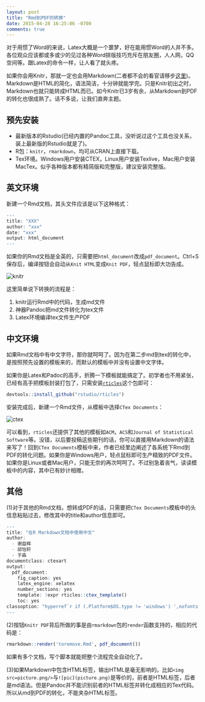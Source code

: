 ```yaml
---
layout: post
title: "Rmd到PDF的转换"
date: 2015-04-28 16:25:06 -0700
comments: true
---
```


对于用惯了Word的来说，Latex大概是一个噩梦，好在能用惯Word的人并不多。各位观众应该都或多或少的见过各种Word排版技巧充斥在朋友圈，人人网，QQ空间等。跟Latex的命令一样，让人看了就头疼。

如果你会用Knitr，那就一定也会用Markdown(二者都不会的看官请移步[这里](http://cos.name/2012/06/reproducible-research-with-knitr/))。Markdown是HTML的简化，语法简洁，十分钟就能学完。只是Knitr初出之时，Markdown也就只能转成HTML而已。如今Knitr已3岁有余，从Markdown到PDF的转化也很成熟了。话不多说，让我们直奔主题。

## 预先安装
- 最新版本的Rstudio(已经内置的Pandoc工具，没听说过这个工具也没关系，装上最新版的Rstudio就是了)。
- R包：`knitr`，`rmarkdown`，均可从CRAN上直接下载。
- Tex环境。Windows用户安装CTEX，Linux用户安装Texlive，Mac用户安装MacTex。似乎各种版本都有精简版和完整版，建议安装完整版。

## 英文环境

新建一个Rmd文档，其头文件应该是以下这种格式：

```r
---
title: "XXX"
author: "xxx"
date: "xxx"
output: html_document
---
```


如果你的Rmd文档是全英的，只需要把`html_document`改成`pdf_document`。Ctrl+S保存后，编译按钮会自动从`Knit HTML`变成`Knit PDF`，轻点鼠标即大功告成。

![knitr]({{site.url}}/images/knit.png)

这里简单说下转换的流程是：

1. knitr运行Rmd中的代码，生成md文件
2. 神器Pandoc把md文件转化为tex文件
3. Latex环境编译tex文件生产PDF

## 中文环境
如果Rmd文档中有中文字符，那你就呵呵了。因为在第二步md到tex的转化中，是按照预先设置的模板来的，而默认的模板中并没有设置中文字体。

如果你是Latex和Padoc的高手，折腾一下模板就能搞定了。初学者也不用紧张，已经有高手把模板封装打包了，只需安装[`rticles`](https://github.com/rstudio/rticles)这个包即可：

```r
devtools::install_github("rstudio/rticles")
```

安装完成后，新建一个Rmd文件，从模板中选择`CTex Documents`：

![ctex]({{site.url}}/images/ctex.png)

可以看到，`rticles`还提供了其他的模板如`ACM`，`ACS`和`Journal of Statistical Software`等。没错，以后要投稿这些期刊的话，你可以直接用Markdown的语法来写了！回到`CTex Documents`模板中来，作者已经里边阐述了各系统下Rmd到PDF的转化问题。如果你是Windows用户，轻点鼠标即可生产精致的PDF文件。如果你是Linux或者Mac用户，只能无奈的再次呵呵了。不过别急着丧气，读读模板中的内容，其中已有妙计相赠。

## 其他
(1)对于其他的Rmd文档，想转成PDF的话，只需要把`CTex Documents`模板中的头信息粘贴过去，修改其中的title和author信息即可。


```r
---
title: "在R Markdown文档中使用中文"
author:
  - 谢益辉
  - 邱怡轩
  - 于淼
documentclass: ctexart
output:
  pdf_document:
    fig_caption: yes
    latex_engine: xelatex
    number_sections: yes
    template: !expr rticles::ctex_template()
    toc: yes
classoption: "hyperref`r if (.Platform$OS.type != 'windows') ',nofonts'`"
---
```

(2)按钮`Knitr PDF`背后所做的事是由`rmarkdown`包的`render`函数支持的，相应的代码是：


```r
rmarkdown::render('toremove.Rmd', pdf_document())
```

如果有多个文档，写个脚本就能把整个流程完全自动化了。

(3)如果Markdown中包含HTML标签，输出HTML是毫无影响的。比如`<img src=picture.png/>`与`![pic](picture.png)`是等价的，前者是HTML标签，后者是md语法。但是Pandoc并不能识别前者的HTML标签并转化成相应的Tex代码。所以从md到PDF的转化，不能夹杂HTML标签。
